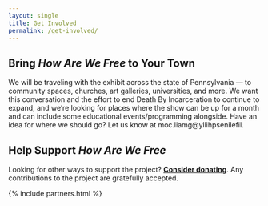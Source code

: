 ```yaml
---
layout: single
title: Get Involved
permalink: /get-involved/
---
```


## Bring *How Are We Free* to Your Town

We will be traveling with the exhibit across the state of Pennsylvania — to community spaces, churches, art galleries, universities, and more. We want this conversation and the effort to end Death By Incarceration to continue to expand, and we’re looking for places where the show can be up for a month and can include some educational events/programming alongside. Have an idea for where we should go? Let us know at <span class='email'>moc.liamg@yllihpsenilefil</span>.

## Help Support *How Are We Free*

Looking for other ways to support the project? [**Consider donating**](http://lifelines-project.org/donate/). Any contributions to the project are gratefully accepted.

{% include partners.html %}